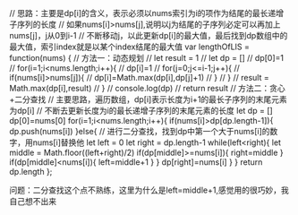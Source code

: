 // 思路：主要是dp[i]的含义，表示必须以nums索引为i的项作为结尾的最长递增子序列的长度
// 如果nums[i]>nums[j],说明以j为结尾的子序列必定可以再加上nums[j]，j从0到i-1
// 不断移动j，以此更新dp[i]的最大值，最后找到dp数组中的最大值，索引index就是以某个index结尾的最大值
var lengthOfLIS = function(nums) {
    // 方法一：动态规划
    // let result = 1
    // let dp = []
    // dp[0]=1
    // for(i=1;i<nums.length;i++){
    //     dp[i]=1
    //     for(j=0;j<=i-1;j++){
    //         if(nums[i]>nums[j]){
    //             dp[i]=Math.max(dp[i],dp[j]+1)
    //         }
    //     }
    //     result = Math.max(dp[i],result)
    // }
    // console.log(dp)
    // return result
    // 方法二：贪心+二分查找
    // 主要思路，遍历数组，dp[i]表示长度为i+1的最长子序列的末尾元素为dp[i]
    // 不断去更新长度为i的最长递增子序列的末尾元素的长度
    let dp = []
    dp[0]=nums[0]
    for(i=1;i<nums.length;i++){
        if(nums[i]>dp[dp.length-1]){
            dp.push(nums[i])
        }else{
            // 进行二分查找，找到dp中第一个大于nums[i]的数字，用nums[i]替换他
            let left = 0
            let right = dp.length-1
            while(left<right){
                let middle = Math.floor((left+right)/2)
                if(dp[middle]>=nums[i]){
                    right=middle
                }
                if(dp[middle]<nums[i]){
                    left=middle+1
                }
            }
            dp[right]=nums[i]
        }
    }
    return dp.length
};

问题：二分查找这个点不熟练，这里为什么是left=middle+1,感觉用的很巧妙，我自己想不出来